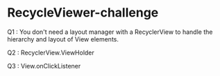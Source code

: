 # RecycleViewer-challenge

Q1 : You don't need a layout manager with a RecyclerView to handle the hierarchy and layout of View elements.

Q2 : RecyclerView.ViewHolder

Q3 : View.onClickListener
